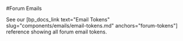 #Forum Emails

See our [bp_docs_link text="Email Tokens" slug="components/emails/email-tokens.md" anchors="forum-tokens"] reference showing all forum email tokens.